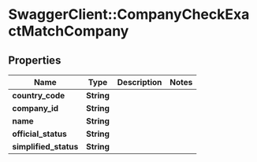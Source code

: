# SwaggerClient::CompanyCheckExactMatchCompany

## Properties
Name | Type | Description | Notes
------------ | ------------- | ------------- | -------------
**country_code** | **String** |  | 
**company_id** | **String** |  | 
**name** | **String** |  | 
**official_status** | **String** |  | 
**simplified_status** | **String** |  | 



